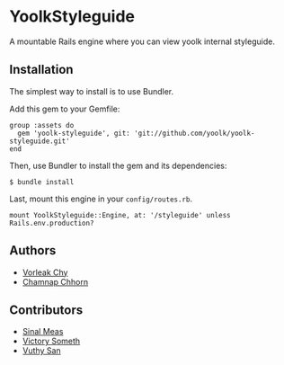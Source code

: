 # YoolkStyleguide

A mountable Rails engine where you can view yoolk internal styleguide.

## Installation

The simplest way to install is to use Bundler.

Add this gem to your Gemfile:

    group :assets do
      gem 'yoolk-styleguide', git: 'git://github.com/yoolk/yoolk-styleguide.git'
    end

Then, use Bundler to install the gem and its dependencies:

    $ bundle install

Last, mount this engine in your `config/routes.rb`.

    mount YoolkStyleguide::Engine, at: '/styleguide' unless Rails.env.production?

## Authors

* [Vorleak Chy](https://github.com/vorleakchy)
* [Chamnap Chhorn](https://github.com/chamnap)

## Contributors

* [Sinal Meas](https://github.com/meassinal)
* [Victory Someth](https://github.com/somethvictory)
* [Vuthy San](https://github.com/sanvuthy)
